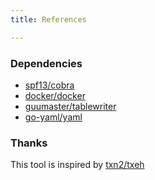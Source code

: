 ```yaml
---
title: References

---
```



### Dependencies

  * [spf13/cobra](https://github.com/spf13/cobra)
  * [docker/docker](https://github.com/docker/docker)
  * [guumaster/tablewriter](https://github.com/guumaster/tablewriter)
  * [go-yaml/yaml](https://github.com/go-yaml/yaml)

### Thanks

This tool is inspired by [txn2/txeh](https://github.com/txn2/txeh)

